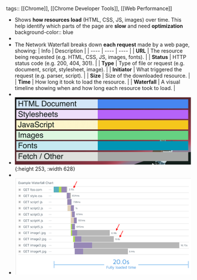tags:: [[Chrome]], [[Chrome Developer Tools]], [[Web Performance]]

- Shows **how resources load** (HTML, CSS, JS, images) over time.  This help identify which parts of the page are **slow** and need **optimization**
  background-color:: blue
-
- The Network Waterfall breaks down **each request** made by a web page, showing:
  | Info | Description |
  | ---- | ---- | ---- |
  | **URL** | The resource being requested (e.g. HTML, CSS, JS, images, fonts). |
  | **Status** | HTTP status code (e.g. 200, 404, 301). |
  | **Type** | Type of file or request (e.g. document, script, stylesheet, image). |
  | **Initiator** | What triggered the request (e.g. parser, script). |
  | **Size** | Size of the downloaded resource. |
  | **Time** | How long it took to load the resource. |
  | **Waterfall** | A visual timeline showing when and how long each resource took to load. |
-
- ![image.png](../assets/image_1756288993524_0.png){:height 253, :width 628}
-
- ![image.png](../assets/image_1756294968096_0.png)